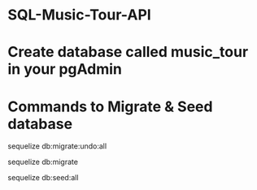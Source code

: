 # SQL-Music-Tour-API

# Create database called music_tour in your pgAdmin


# Commands to Migrate & Seed database

sequelize db:migrate:undo:all

sequelize db:migrate

sequelize db:seed:all
